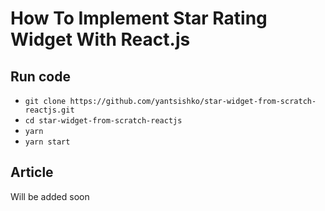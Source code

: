 # How To Implement Star Rating Widget With React.js

## Run code

- `git clone https://github.com/yantsishko/star-widget-from-scratch-reactjs.git`
- `cd star-widget-from-scratch-reactjs`
- `yarn`
- `yarn start`

## Article

Will be added soon

